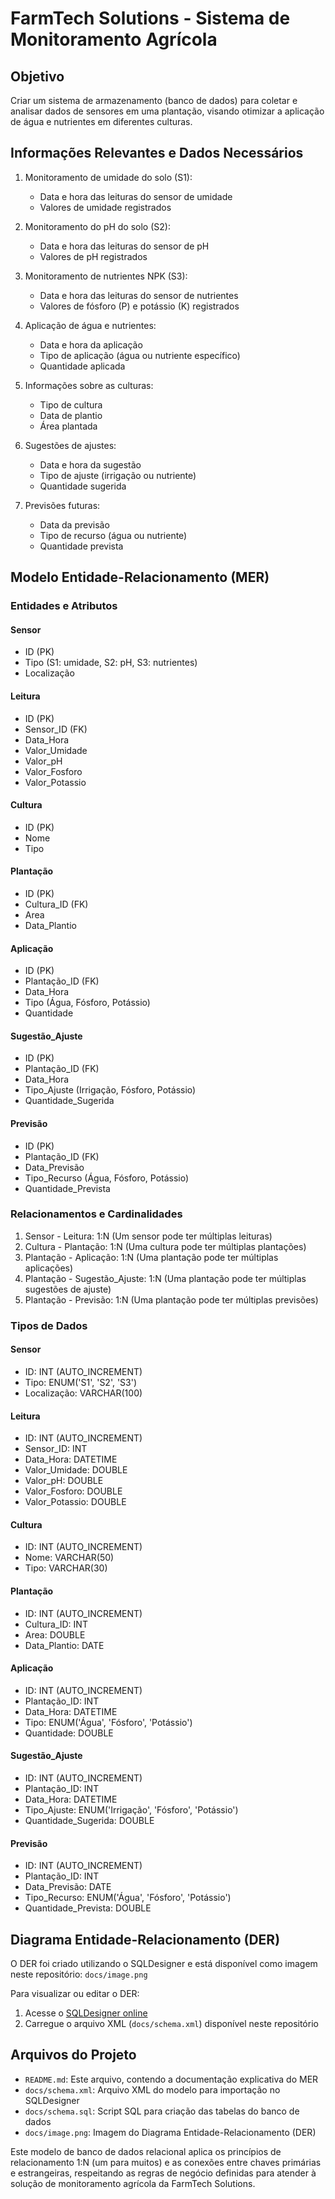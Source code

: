 # FarmTech Solutions - Sistema de Monitoramento Agrícola

## Objetivo
Criar um sistema de armazenamento (banco de dados) para coletar e analisar dados de sensores em uma plantação, visando otimizar a aplicação de água e nutrientes em diferentes culturas.

## Informações Relevantes e Dados Necessários

1. Monitoramento de umidade do solo (S1):
   - Data e hora das leituras do sensor de umidade
   - Valores de umidade registrados

2. Monitoramento do pH do solo (S2):
   - Data e hora das leituras do sensor de pH
   - Valores de pH registrados

3. Monitoramento de nutrientes NPK (S3):
   - Data e hora das leituras do sensor de nutrientes
   - Valores de fósforo (P) e potássio (K) registrados

4. Aplicação de água e nutrientes:
   - Data e hora da aplicação
   - Tipo de aplicação (água ou nutriente específico)
   - Quantidade aplicada

5. Informações sobre as culturas:
   - Tipo de cultura
   - Data de plantio
   - Área plantada

6. Sugestões de ajustes:
   - Data e hora da sugestão
   - Tipo de ajuste (irrigação ou nutriente)
   - Quantidade sugerida

7. Previsões futuras:
   - Data da previsão
   - Tipo de recurso (água ou nutriente)
   - Quantidade prevista

## Modelo Entidade-Relacionamento (MER)

### Entidades e Atributos

#### Sensor
- ID (PK)
- Tipo (S1: umidade, S2: pH, S3: nutrientes)
- Localização

#### Leitura
- ID (PK)
- Sensor_ID (FK)
- Data_Hora
- Valor_Umidade
- Valor_pH
- Valor_Fosforo
- Valor_Potassio

#### Cultura
- ID (PK)
- Nome
- Tipo

#### Plantação
- ID (PK)
- Cultura_ID (FK)
- Area
- Data_Plantio

#### Aplicação
- ID (PK)
- Plantação_ID (FK)
- Data_Hora
- Tipo (Água, Fósforo, Potássio)
- Quantidade

#### Sugestão_Ajuste
- ID (PK)
- Plantação_ID (FK)
- Data_Hora
- Tipo_Ajuste (Irrigação, Fósforo, Potássio)
- Quantidade_Sugerida

#### Previsão
- ID (PK)
- Plantação_ID (FK)
- Data_Previsão
- Tipo_Recurso (Água, Fósforo, Potássio)
- Quantidade_Prevista

### Relacionamentos e Cardinalidades

1. Sensor - Leitura: 1:N (Um sensor pode ter múltiplas leituras)
2. Cultura - Plantação: 1:N (Uma cultura pode ter múltiplas plantações)
3. Plantação - Aplicação: 1:N (Uma plantação pode ter múltiplas aplicações)
4. Plantação - Sugestão_Ajuste: 1:N (Uma plantação pode ter múltiplas sugestões de ajuste)
5. Plantação - Previsão: 1:N (Uma plantação pode ter múltiplas previsões)

### Tipos de Dados

#### Sensor
- ID: INT (AUTO_INCREMENT)
- Tipo: ENUM('S1', 'S2', 'S3')
- Localização: VARCHAR(100)

#### Leitura
- ID: INT (AUTO_INCREMENT)
- Sensor_ID: INT
- Data_Hora: DATETIME
- Valor_Umidade: DOUBLE
- Valor_pH: DOUBLE
- Valor_Fosforo: DOUBLE
- Valor_Potassio: DOUBLE

#### Cultura
- ID: INT (AUTO_INCREMENT)
- Nome: VARCHAR(50)
- Tipo: VARCHAR(30)

#### Plantação
- ID: INT (AUTO_INCREMENT)
- Cultura_ID: INT
- Area: DOUBLE
- Data_Plantio: DATE

#### Aplicação
- ID: INT (AUTO_INCREMENT)
- Plantação_ID: INT
- Data_Hora: DATETIME
- Tipo: ENUM('Água', 'Fósforo', 'Potássio')
- Quantidade: DOUBLE

#### Sugestão_Ajuste
- ID: INT (AUTO_INCREMENT)
- Plantação_ID: INT
- Data_Hora: DATETIME
- Tipo_Ajuste: ENUM('Irrigação', 'Fósforo', 'Potássio')
- Quantidade_Sugerida: DOUBLE

#### Previsão
- ID: INT (AUTO_INCREMENT)
- Plantação_ID: INT
- Data_Previsão: DATE
- Tipo_Recurso: ENUM('Água', 'Fósforo', 'Potássio')
- Quantidade_Prevista: DOUBLE

## Diagrama Entidade-Relacionamento (DER)

O DER foi criado utilizando o SQLDesigner e está disponível como imagem neste repositório: `docs/image.png`

Para visualizar ou editar o DER:
1. Acesse o [SQLDesigner online](https://ondras.zarovi.cz/sql/demo/)
2. Carregue o arquivo XML (`docs/schema.xml`) disponível neste repositório

## Arquivos do Projeto

- `README.md`: Este arquivo, contendo a documentação explicativa do MER
- `docs/schema.xml`: Arquivo XML do modelo para importação no SQLDesigner
- `docs/schema.sql`: Script SQL para criação das tabelas do banco de dados
- `docs/image.png`: Imagem do Diagrama Entidade-Relacionamento (DER)

Este modelo de banco de dados relacional aplica os princípios de relacionamento 1:N (um para muitos) e as conexões entre chaves primárias e estrangeiras, respeitando as regras de negócio definidas para atender à solução de monitoramento agrícola da FarmTech Solutions.
